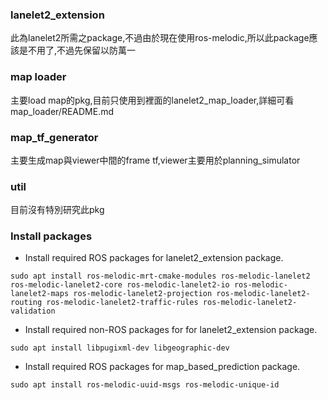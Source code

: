 ### lanelet2_extension

此為lanelet2所需之package,不過由於現在使用ros-melodic,所以此package應該是不用了,不過先保留以防萬一

### map loader

主要load map的pkg,目前只使用到裡面的lanelet2_map_loader,詳細可看map_loader/README.md


### map_tf_generator

主要生成map與viewer中間的frame tf,viewer主要用於planning_simulator

### util

目前沒有特別研究此pkg


### Install packages

* Install required ROS packages for lanelet2_extension package.

```
sudo apt install ros-melodic-mrt-cmake-modules ros-melodic-lanelet2 ros-melodic-lanelet2-core ros-melodic-lanelet2-io ros-melodic-lanelet2-maps ros-melodic-lanelet2-projection ros-melodic-lanelet2-routing ros-melodic-lanelet2-traffic-rules ros-melodic-lanelet2-validation
```

* Install required non-ROS packages for for lanelet2_extension package.

```
sudo apt install libpugixml-dev libgeographic-dev 
```

* Install required ROS packages for map_based_prediction package.

```
sudo apt install ros-melodic-uuid-msgs ros-melodic-unique-id
```
